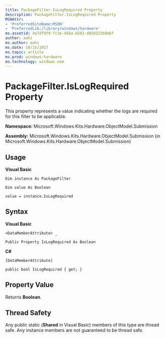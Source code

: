 ```yaml
---
title: PackageFilter.IsLogRequired Property
description: PackageFilter.IsLogRequired Property
MSHAttr:
- 'PreferredSiteName:MSDN'
- 'PreferredLib:/library/windows/hardware'
ms.assetid: 4a7df0f9-fc3e-456a-b503-d05832260b6f
author: aahi
ms.author: aahi
ms.date: 10/15/2017
ms.topic: article
ms.prod: windows-hardware
ms.technology: windows-oem
---
```


# PackageFilter.IsLogRequired Property


This property represents a value indicating whether the logs are required for this filter to be applicable.

**Namespace:** Microsoft.Windows.Kits.Hardware.ObjectModel.Submission

**Assembly:** Microsoft.Windows.Kits.Hardware.ObjectModel.Submission (in Microsoft.Windows.Kits.Hardware.ObjectModel.Submission)

## <span id="Usage"></span><span id="usage"></span><span id="USAGE"></span>Usage


**Visual Basic**

`Dim instance As PackageFilter`

`Dim value As Boolean`

`value = instance.IsLogRequired`

## <span id="Syntax"></span><span id="syntax"></span><span id="SYNTAX"></span>Syntax


**Visual Basic**

`<DataMemberAttribute> _`

`Public Property IsLogRequired As Boolean`

**C#**

`[DataMemberAttribute]`

`public bool IsLogRequired { get; }`

## <span id="Property_Value"></span><span id="property_value"></span><span id="PROPERTY_VALUE"></span>Property Value


Returns **Boolean**.

## <span id="Thread_Safety"></span><span id="thread_safety"></span><span id="THREAD_SAFETY"></span>Thread Safety


Any public static (**Shared** in Visual Basic) members of this type are thread safe. Any instance members are not guaranteed to be thread safe.

 

 






